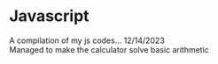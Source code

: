 # Javascript

A compilation of my js codes...
12/14/2023 <br>
Managed to make the calculator solve basic arithmetic
